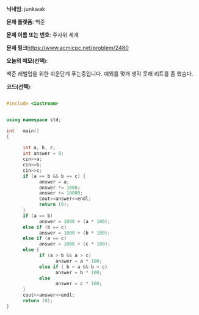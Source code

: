 **닉네임**: junkwak

**문제 플랫폼**: 백준

**문제 이름 또는 번호**: 주사위 세개


**문제 링크**https://www.acmicpc.net/problem/2480

**오늘의 메모(선택)**: 

백준 레벨업을 위한 쉬운단계 푸는중입니다.
예외를 몇개 생각 못해 리트를 좀 했슴다.

**코드(선택)**:

```cpp

#include <iostream>


using namespace std;

int   main()
{
      
      int a, b, c;
      int answer = 0;
      cin>>a;
      cin>>b;
      cin>>c;
      if (a == b && b == c) {
            answer = a;
            answer *= 1000;
            answer += 10000;
            cout<<answer<<endl;
            return (0);
      }
      if (a == b)  
            answer = 1000 + (a * 100);
      else if (b == c)
            answer = 1000 + (b * 100);
      else if (a == c)
            answer = 1000 + (c * 100);
      else {
            if (a > b && a > c)
                  answer = a * 100;
            else if ( b > a && b > c)
                  answer = b * 100;
            else 
                  answer = c * 100;
      }
      cout<<answer<<endl;
      return (0);
}


